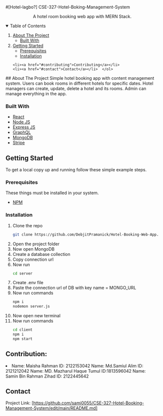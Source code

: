 #[Hotel-lagbo?] CSE-327-Hotel-Boking-Management-System
 <p align="center">
    A hotel room booking web app with MERN Stack.    <br />
     </p>
     <!-- TABLE OF CONTENTS -->
<details open="open">
  <summary>Table of Contents</summary>
  <ol>
    <li>
      <a href="#about-the-project">About The Project</a>
      <ul>
        <li><a href="#built-with">Built With</a></li>
      </ul>
    </li>
    <li>
      <a href="#getting-started">Getting Started</a>
      <ul>
        <li><a href="#prerequisites">Prerequisites</a></li>
        <li><a href="#installation">Installation</a></li>
      </ul>
    </li>
    
    <li><a href="#contributing">Contributing</a></li>
    <li><a href="#contact">Contact</a></li>  </ol>
</details>
<!-- ABOUT THE PROJECT -->
## About The Project
Simple hotel booking app with content management system. Users can book rooms in different hotels for specific dates. Hotel managers can create, update, delete a hotel and its rooms. Admin can manage everything in the app.

### Built With
* [React](https://reactjs.org/)
* [Node JS](https://nodejs.org/en/)
* [Express JS](https://expressjs.com/)
* [GraphQL](https://graphql.org/)
* [MongoDB](https://www.mongodb.com/)
* [Stripe](https://stripe.com/en-in)


<!-- GETTING STARTED -->
## Getting Started

To get a local copy up and running follow these simple example steps.

### Prerequisites

These things must be installed in your system.
* [NPM](https://nodejs.org/en/)

### Installation

1. Clone the repo
   ```sh
   git clone https://github.com/DebjitPramanick/Hotel-Booking-Web-App.git
   ```
2. Open the project folder
4. Now open MongoDB
5. Create a database collection
6. Copy connection url
7. Now run
   ```sh
   cd server
   ```
8. Create .env file
9. Paste the connection url of DB with key name = MONGO_URL
10. Now run commands
    ```sh
    npm i
    nodemon server.js
    ```
11. Now open new terminal
12. Now run commands
    ```sh
    cd client
    npm i
    npm start
    ```
    <!-- CONTRIBUTING -->
## Contribution: 
<li>
Name: Maisha Rahman
ID: 2122153042
Name: Md.Samiul Alim
ID: 2121212042
Name: MD. Mazharul Haque Tumul 
ID:1813596042
Name: Samin Bin Rahman Zihad
ID: 2122445642
</li>



<!-- CONTACT -->
## Contact

 
Project Link: [https://github.com/sami0055/CSE-327-Hotel-Booking-Management-System/edit/main/README.md]

